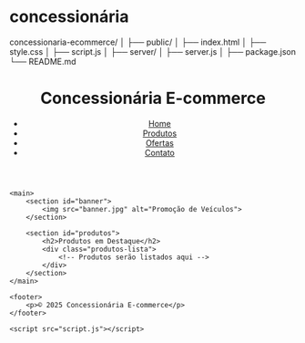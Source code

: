 # concessionária  


concessionaria-ecommerce/
│
├── public/
│   ├── index.html
│   ├── style.css
│   ├── script.js
│
├── server/
│   ├── server.js
│
├── package.json
└── README.md
<!DOCTYPE html>
<html lang="pt-BR">
<head>
    <meta charset="UTF-8">
    <meta name="viewport" content="width=device-width, initial-scale=1.0">
    <title>Concessionária E-commerce</title>
    <link rel="stylesheet" href="style.css">
</head>
<body>
    <header>
        <h1>Concessionária E-commerce</h1>
        <nav>
            <ul>
                <li><a href="#">Home</a></li>
                <li><a href="#">Produtos</a></li>
                <li><a href="#">Ofertas</a></li>
                <li><a href="#">Contato</a></li>
            </ul>
        </nav>
    </header>

    <main>
        <section id="banner">
            <img src="banner.jpg" alt="Promoção de Veículos">
        </section>

        <section id="produtos">
            <h2>Produtos em Destaque</h2>
            <div class="produtos-lista">
                <!-- Produtos serão listados aqui -->
            </div>
        </section>
    </main>

    <footer>
        <p>© 2025 Concessionária E-commerce</p>
    </footer>

    <script src="script.js"></script>
</body>
</html>
